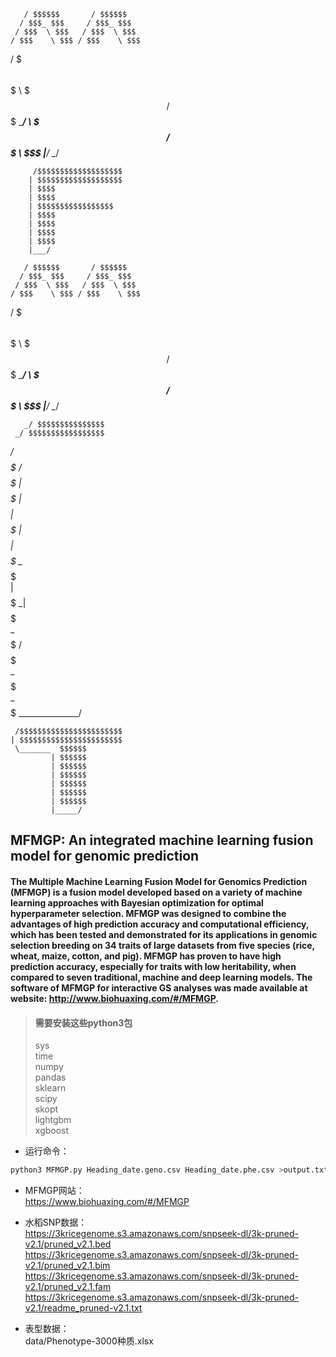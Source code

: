        / $$$$$$       / $$$$$$
      / $$$_ $$$     / $$$_ $$$
     / $$$  \ $$$   / $$$  \ $$$
    / $$$    \ $$$ / $$$    \ $$$
   / $$$      \ $$$$$$$      \ $$$
  / $$$        \_____/        \ $$$
 / $$$                         \ $$$
|___/                           \__/ 

         /$$$$$$$$$$$$$$$$$$$       
        | $$$$$$$$$$$$$$$$$$$ 
        | $$$$  
        | $$$$  
        | $$$$$$$$$$$$$$$$$
        | $$$$  
        | $$$$   
        | $$$$  
        | $$$$  
        |___/

       / $$$$$$       / $$$$$$
      / $$$_ $$$     / $$$_ $$$
     / $$$  \ $$$   / $$$  \ $$$
    / $$$    \ $$$ / $$$    \ $$$
   / $$$      \ $$$$$$$      \ $$$
  / $$$        \_____/        \ $$$
 / $$$                         \ $$$
|___/                           \__/ 

       _/ $$$$$$$$$$$$$$$
     _/ $$$$$$$$$$$$$$$$$
   _/ $$$$$
 _/ $$$$$
| $$$$$             | $$$$$$$$$$$$$$$$
| $$$$$             | $$$$$$$$$$$$$$$$
| $$$$$              \___  $$$$$    
| $$$$$                 _| $$$$$    
 \_ $$$$$              / $$$$$    
   \_ $$$$$$$$$$$$$$$$$$$$$        
     \_ $$$$$$$$$$$$$$$$$
       \_______________/

     /$$$$$$$$$$$$$$$$$$$$$$$       
    | $$$$$$$$$$$$$$$$$$$$$$$ 
     \_______  $$$$$$  
             | $$$$$$  
             | $$$$$$
             | $$$$$$  
             | $$$$$$   
             | $$$$$$  
             | $$$$$$  
             |_____/  


## MFMGP: An integrated machine learning fusion model for genomic prediction

#### The Multiple Machine Learning Fusion Model for Genomics Prediction (MFMGP) is a fusion model developed based on a variety of machine learning approaches with Bayesian optimization for optimal hyperparameter selection. MFMGP was designed to combine the advantages of high prediction accuracy and computational efficiency, which has been tested and demonstrated for its applications in genomic selection breeding on 34 traits of large datasets from five species (rice, wheat, maize, cotton, and pig). MFMGP has proven to have high prediction accuracy, especially for traits with low heritability, when compared to seven traditional, machine and deep learning models. The software of MFMGP for interactive GS analyses was made available at website: http://www.biohuaxing.com/#/MFMGP.



> #### 需要安装这些python3包  
> sys  
> time  
> numpy  
> pandas  
> sklearn  
> scipy  
> skopt  
> lightgbm  
> xgboost  

- 运行命令：  
```python
python3 MFMGP.py Heading_date.geno.csv Heading_date.phe.csv >output.txt
```

- MFMGP网站：  
https://www.biohuaxing.com/#/MFMGP

- 水稻SNP数据：  
https://3kricegenome.s3.amazonaws.com/snpseek-dl/3k-pruned-v2.1/pruned_v2.1.bed
https://3kricegenome.s3.amazonaws.com/snpseek-dl/3k-pruned-v2.1/pruned_v2.1.bim
https://3kricegenome.s3.amazonaws.com/snpseek-dl/3k-pruned-v2.1/pruned_v2.1.fam
https://3kricegenome.s3.amazonaws.com/snpseek-dl/3k-pruned-v2.1/readme_pruned-v2.1.txt

 - 表型数据：  
 data/Phenotype-3000种质.xlsx
